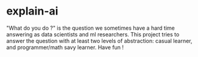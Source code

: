 # explain-ai
"What do you do ?" is the question we sometimes have a hard time answering as data scientists and ml researchers. This project tries to answer the question with at least two levels of abstraction: casual learner, and programmer/math savy learner. Have fun !
